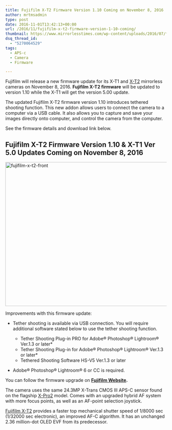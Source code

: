 ```yaml
---
title: Fujifilm X-T2 Firmware Version 1.10 Coming on November 8, 2016
author: mrtmsadmin
type: post
date: 2016-11-01T13:42:13+00:00
url: /2016/11/fujifilm-x-t2-firmware-version-1-10-coming/
thumbnail: https://www.mirrorlesstimes.com/wp-content/uploads/2016/07/fujifilm-x-t2-rear.jpg
dsq_thread_id:
  - "5270064529"
tags:
  - APS-c
  - Camera
  - Firmware

---
```

Fujifilm will release a new firmware update for its X-T1 and <a href="http://cameratimes.org/best-lenses-fujifilm-x-t2/" target="_blank">X-T2</a> mirrorless cameras on November 8, 2016. **Fujifilm X-T2 firmware** will be updated to version 1.10 while the X-T1 will get the version 5.00 update.

The updated Fujifilm X-T2 firmware version 1.10 introduces tethered shooting function. This new addon allows users to connect the camera to a computer via a USB cable. It also allows you to capture and save your images directly onto computer, and control the camera from the computer.

See the firmware details and download link below.<!--more-->

## Fujifilm X-T2 Firmware Version 1.10 & X-T1 Ver 5.0 Updates Coming on November 8, 2016

[<img class="aligncenter size-full wp-image-413" src="https://i1.wp.com/www.mirrorlesstimes.com/wp-content/uploads/2016/07/fujifilm-x-t2-front.jpg?resize=600%2C450&#038;ssl=1" alt="fujifilm-x-t2-front" width="600" height="450" srcset="https://i1.wp.com/www.mirrorlesstimes.com/wp-content/uploads/2016/07/fujifilm-x-t2-front.jpg?w=1200&ssl=1 1200w, https://i1.wp.com/www.mirrorlesstimes.com/wp-content/uploads/2016/07/fujifilm-x-t2-front.jpg?resize=300%2C225&ssl=1 300w, https://i1.wp.com/www.mirrorlesstimes.com/wp-content/uploads/2016/07/fujifilm-x-t2-front.jpg?resize=768%2C576&ssl=1 768w, https://i1.wp.com/www.mirrorlesstimes.com/wp-content/uploads/2016/07/fujifilm-x-t2-front.jpg?resize=1024%2C768&ssl=1 1024w" sizes="(max-width: 600px) 100vw, 600px" data-recalc-dims="1" />][1]

Improvements with this firmware update:

  * Tether shooting is available via USB connection. You will require additional software stated below to use the tether shooting function. 
      * Tether Shooting Plug-in PRO for Adobe® Photoshop® Lightroom® Ver.1.3 or later*
      * Tether Shooting Plug-in for Adobe® Photoshop® Lightroom® Ver.1.3 or later*
      * Tethered Shooting Software HS-V5 Ver.1.3 or later

* Adobe® Photoshop® Lightroom® 6 or CC is required.

You can follow the firmware upgrade on **<a href="http://www.fujifilm.com/support/digital_cameras/software/fw_table.html" target="_blank">Fujifilm Website</a>.**

The camera uses the same 24.3MP X-Trans CMOS III APS-C sensor found on the flagship [X-Pro2][2] model. Comes with an upgraded hybrid AF system with more focus points, as well as an AF-point selection joystick.

[Fujifilm X-T2][3] provides a faster top mechanical shutter speed of 1/8000 sec (1/32000 sec electronic), an improved AF-C algorithm. It has an unchanged 2.36 million-dot OLED EVF from its predecessor.

 [1]: https://i1.wp.com/www.mirrorlesstimes.com/wp-content/uploads/2016/07/fujifilm-x-t2-front.jpg?ssl=1
 [2]: http://www.dailycameranews.com/2016/01/fujifilm-x-pro2/
 [3]: https://www.mirrorlesstimes.com/2016/07/fujifilm-x-t2/